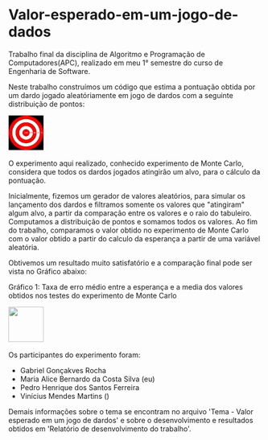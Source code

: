 # Valor-esperado-em-um-jogo-de-dados
Trabalho final da disciplina de Algoritmo e Programação de Computadores(APC), realizado em meu 1° semestre do curso de Engenharia de Software.

Neste trabalho construímos um código que estima a pontuação obtida por um dardo jogado aleatóriamente em jogo de dardos com a seguinte distribuição de pontos:


<p aling-itens="center">
    <img src="./Imagens-readme/Tabuleiro.png"  width="70" height="70" />
</p>

O experimento aqui realizado, conhecido experimento de Monte Carlo, considera que todos os dardos jogados atingirão um alvo, para o cálculo da pontuação. 

Inicialmente, fizemos um gerador de valores aleatórios, para simular os lançamento dos dardos e filtramos somente os valores que "atingiram" algum alvo, a partir da comparação entre os valores e o raio do tabuleiro. Computamos a distribuição de pontos e somamos todos os valores. Ao fim do trabalho, comparamos o valor obtido no experimento de Monte Carlo com o valor obtido a partir do calculo da esperança a partir de uma variável aleatória.

Obtivemos um resultado muito satisfatório e a comparação final pode ser vista no Gráfico abaixo:


<p aling-itens="center"> Gráfico 1: Taxa de erro médio entre a esperança e a media dos valores obtidos nos testes do experimento de Monte Carlo</p>
<p aling-itens="center">
    <img src="./Imagens-readme/Grafico"  width="70" height="70"/>
</p>



Os participantes do experimento foram:
- Gabriel Gonçakves Rocha
- Maria Alice Bernardo da Costa Silva (eu)
- Pedro Henrique dos Santos Ferreira
- Vinícius Mendes Martins ()

Demais informações sobre o tema se encontram no arquivo 'Tema - Valor esperado em um jogo de dardos' e sobre o desenvolvimento e resultados obtidos em 'Relatório de desenvolvimento do trabalho'.
